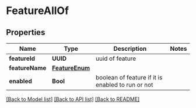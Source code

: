 # FeatureAllOf

## Properties
Name | Type | Description | Notes
------------ | ------------- | ------------- | -------------
**featureId** | **UUID** | uuid of feature | 
**featureName** | [**FeatureEnum**](FeatureEnum.md) |  | 
**enabled** | **Bool** | boolean of feature if it is enabled to run or not | 

[[Back to Model list]](../README.md#documentation-for-models) [[Back to API list]](../README.md#documentation-for-api-endpoints) [[Back to README]](../README.md)



